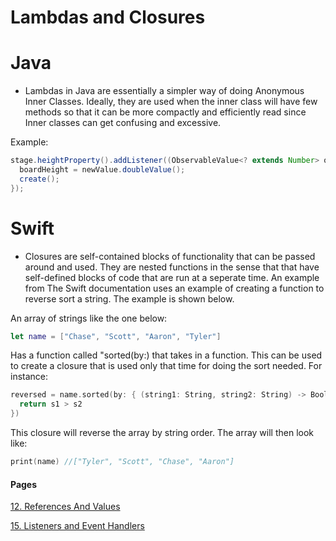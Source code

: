 # Lambdas and Closures

# Java
- Lambdas in Java are essentially a simpler way of doing Anonymous Inner Classes. Ideally, they are used when the inner class will have few methods so that it can be more compactly and efficiently read since Inner classes can get confusing and excessive.

Example:

```java
stage.heightProperty().addListener((ObservableValue<? extends Number> observable, Number oldValue, Number newValue) -> {
  boardHeight = newValue.doubleValue();
  create();
});
```

# Swift
- Closures are self-contained blocks of functionality that can be passed around and used. They are nested functions in the sense that that have self-defined blocks of code that are run at a seperate time. An example from The Swift documentation uses an example of creating a function to reverse sort a string. The example is shown below.

An array of strings like the one below:
```swift
let name = ["Chase", "Scott", "Aaron", "Tyler"]
```

Has a function called "sorted(by:) that takes in a function. This can be used to create a closure that is used only that time for doing the sort needed. For instance:

```swift
reversed = name.sorted(by: { (string1: String, string2: String) -> Bool in 
  return s1 > s2
})
```

This closure will reverse the array by string order. The array will then look like:

```swift
print(name) //["Tyler", "Scott", "Chase", "Aaron"]
```

#### Pages

[12. References And Values](ReferenceVsValue.md)

[15. Listeners and Event Handlers](ListenersAndEventHandlers.md)
